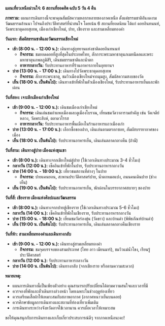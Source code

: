 **แผนเที่ยวเหนือม่วนใจ๋: 6 สถานที่ยอดฮิต ฉบับ 5 วัน 4 คืน**

**ภาพรวม:** แผนการเดินทางนี้จะพาคุณสัมผัสความหลากหลายของภาคเหนือ ตั้งแต่ธรรมชาติอันงดงาม วัฒนธรรมล้านนา ไปจนถึงประวัติศาสตร์ที่น่าสนใจ โดยเน้น 6 สถานที่ยอดนิยม ได้แก่ ดอยอินทนนท์, วัดพระธาตุดอยสุเทพ, เมืองเก่าเชียงใหม่, ปาย, เชียงราย และสามเหลี่ยมทองคำ

**วันแรก: สัมผัสธรรมชาติและวัฒนธรรมเชียงใหม่**

*   **เช้า (8:00 น. - 12:00 น.):** เดินทางสู่อุทยานแห่งชาติดอยอินทนนท์
    *   **กิจกรรม:** ชมยอดดอยที่สูงที่สุดในประเทศไทย, สักการะพระมหาธาตุนภเมทนีดลและพระมหาธาตุนภพลภูมิสิริ, เดินชมธรรมชาติและน้ำตก
    *   **อาหารกลางวัน:** รับประทานอาหารที่ร้านอาหารภายในอุทยานฯ
*   **บ่าย (13:00 น. - 17:00 น.):** เดินทางไปวัดพระธาตุดอยสุเทพ
    *   **กิจกรรม:** สักการะพระธาตุ, ชมวิวเมืองเชียงใหม่จากมุมสูง, สัมผัสความสงบของวัด
*   **เย็น (18:00 น. เป็นต้นไป):** เดินทางเข้าที่พักในตัวเมืองเชียงใหม่, รับประทานอาหารเย็นและพักผ่อน

**วันที่สอง: เจาะลึกเมืองเก่าเชียงใหม่**

*   **เช้า (9:00 น. - 12:00 น.):** เดินชมเมืองเก่าเชียงใหม่
    *   **กิจกรรม:** เดินเล่นชมกำแพงเมืองและคูเมืองโบราณ, เยี่ยมชมวัดวาอารามสำคัญ เช่น วัดเจดีย์หลวง, วัดพระสิงห์, ตลาดวโรรส
    *   **อาหารกลางวัน:** รับประทานอาหารพื้นเมืองในร้านอาหารแถวเมืองเก่า
*   **บ่าย (13:00 น. - 17:00 น.):** เลือกซื้อของฝาก, เดินเล่นตามตรอกซอย, สัมผัสบรรยากาศของเมือง
*   **เย็น (18:00 น. เป็นต้นไป):** รับประทานอาหารเย็น, เดินเล่นตลาดกลางคืน (ถ้ามี)

**วันที่สาม: เดินทางสู่ปาย เมืองแห่งขุนเขา**

*   **เช้า (8:00 น.):** เดินทางจากเชียงใหม่สู่ปาย (ใช้เวลาเดินทางประมาณ 3-4 ชั่วโมง)
*   **กลางวัน (12:00 น.):** เช็คอินเข้าที่พักในปาย, รับประทานอาหารกลางวัน
*   **บ่าย (14:00 น. - 18:00 น.):** เที่ยวชมสถานที่ต่างๆ ในปาย
    *   **กิจกรรม:** ปายแคนยอน, สะพานประวัติศาสตร์ปาย, น้ำตกหมอแปง, ถนนคนเดินปาย (ช่วงเย็น)
*   **เย็น (19:00 น. เป็นต้นไป):** รับประทานอาหารเย็น, พักผ่อนในบรรยากาศสบายๆ ของปาย

**วันที่สี่: เชียงราย เมืองแห่งศิลปะและวัฒนธรรม**

*   **เช้า (8:00 น.):** เดินทางจากปายสู่เชียงราย (ใช้เวลาเดินทางประมาณ 5-6 ชั่วโมง)
*   **กลางวัน (14:00 น.):** เช็คอินเข้าที่พักในเชียงราย, รับประทานอาหารกลางวัน
*   **บ่าย (15:00 น. - 18:00 น.):** เยี่ยมชมวัดร่องขุ่น (วัดขาว) และบ้านดำ (พิพิธภัณฑ์บ้านดำ)
*   **เย็น (19:00 น. เป็นต้นไป):** รับประทานอาหารเย็น, เดินเล่นตลาดกลางคืนเชียงราย

**วันที่ห้า: สามเหลี่ยมทองคำและเดินทางกลับ**

*   **เช้า (9:00 น. - 12:00 น.):** เดินทางสู่สามเหลี่ยมทองคำ
    *   **กิจกรรม:** ชมจุดบรรจบของสามประเทศ (ไทย ลาว เมียนมาร์), ชมวิวแม่น้ำโขง, เรียนรู้ประวัติศาสตร์
*   **กลางวัน (12:00 น.):** รับประทานอาหารกลางวัน
*   **บ่าย (14:00 น. เป็นต้นไป):** เดินทางกลับ (จากเชียงราย หรือตามความสะดวก)

**หมายเหตุ:**

*   แผนการเดินทางนี้เป็นเพียงตัวอย่าง คุณสามารถปรับเปลี่ยนได้ตามความสนใจและเวลาที่มี
*   ควรจองที่พักและตั๋วเดินทางล่วงหน้า โดยเฉพาะในช่วงฤดูท่องเที่ยว
*   ควรเตรียมเสื้อผ้าให้เหมาะสมกับสภาพอากาศ (อากาศหนาวเย็นบนดอย)
*   ควรศึกษาข้อมูลการเดินทางและสถานที่ท่องเที่ยวเพิ่มเติม
*   การเดินทางระหว่างจังหวัดอาจใช้เวลานาน ควรเผื่อเวลาให้เหมาะสม

ขอให้คุณสนุกกับการเดินทางและเก็บเกี่ยวประสบการณ์ดีๆ จากภาคเหนือนะคะ!